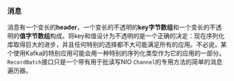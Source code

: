 ### 消息

消息有一个变长的**header**，一个变长的不透明的**key字节数组**和一个变长的不透明的**值字节数组**构成。将key和值设计为不透明的是一个正确的决定：现在序列化库取得巨大的进步，并且任何特别的选择都不大可能满足所有的应用。不必说，某个使用Kafka的特别应用可能会用一种特别的序列化类型作为它的应用的一部分。`RecordBatch`接口只是一个带有用于批读写NIO `Channel`的专用方法的简单的消息遍历器。